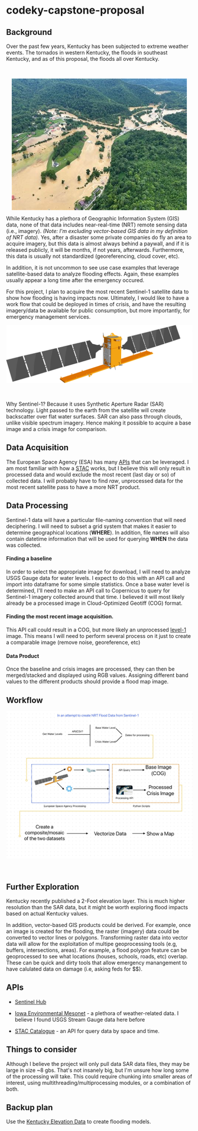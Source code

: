 # codeky-capstone-proposal

## Background

Over the past few years, Kentucky has been subjected to extreme weather events.  The tornados in western Kentucky, the floods in southeast Kentucky, and as of this proposal, the floods all over Kentucky. 

 <p>
  <img src="images/flood2025.jpg" style="display: block; margin: auto;">
</p>

While Kentucky has a plethora of Geographic Information System (GIS) data, none of that data includes near-real-time (NRT) remote sensing data (i.e., imagery).  *(Note: I'm excluding vector-based GIS data in my definition of NRT data).*  Yes, after a disaster some private companies do fly an area to acquire imagery, but this data is almost always behind a paywall, and if it is released publicly, it will be months, if not years, afterwards.  Furthermore, this data is usually not standardized (georeferencing, cloud cover, etc).  

In addition, it is not uncommon to see use case examples that leverage satellite-based data to analyze flooding effects.  Again, these examples usually appear a long time after the emergency occured.

For this project, I plan to acquire the most recent Sentinel-1 satellite data to show how flooding is having impacts now.  Ultimately, I would like to have a work flow that could be deployed in times of crisis, and have the resulting imagery/data be available for public consumption, but more importantly, for emergency management services.  

<p><img src="images/sat-icon.png" style = {"align": "center";}></img></p><br>

Why Sentinel-1?  Because it uses Synthetic Aperture Radar (SAR) technology.  Light passed to the earth from the satellite will create backscatter over flat water surfaces.  SAR can also pass through clouds, unlike visible spectrum imagery.  Hence making it possible to acquire a base image and a crisis image for comparison. 

## Data Acquisition

The European Space Agency (ESA) has many [APIs](https://dataspace.copernicus.eu/analyse/apis) that can be leveraged.  I am most familiar with how a [STAC](https://stacindex.org) works, but I believe this will only result in processed data and would exclude the most recent (last day or so) of collected data.  I will probably have to find *raw*, unprocessed data for the most recent satellite pass to have a more NRT product.

## Data Processing

Sentinel-1 data will have a particular file-naming convention that will need deciphering.  I will need to subset a grid system that makes it easier to determine geographical locations (**WHERE**).  In addition, file names will also contain datetime information that will be used for querying **WHEN** the data was collected.  

#### Finding a baseline

In order to select the appropriate image for download, I will need to analyze USGS Gauge data for water levels.  I expect to do this with an API call and import into dataframe for some simple statistics.  Once a base water level is determined, I'll need to make an API call to Copernicus to query for Sentinel-1 imagery collected around that time.  I believed it will most likely already be a processed image in Cloud-Optimized Geotiff (COG) format. 

#### Finding the most recent image acquisition.

This API call could result in a COG, but more likely an unprocessed [level-1](https://sentiwiki.copernicus.eu/web/s1-processing) image.  This means I will need to perform several process on it just to create a comparable image (remove noise, georeference, etc)

#### Data Product

Once the baseline and crisis images are processed, they can then be merged/stacked and displayed using RGB values.  Assigning different band values to the different products should provide a flood map image.

## Workflow

<p><img src="images/flowchart.jpg" style = {align: center;}></img></p><br>

## Further Exploration

Kentucky recently published a 2-Foot elevation layer.  This is much higher resolution than the SAR data, but it might be worth exploring flood impacts based on actual Kentucky values.  

In addition, vector-based GIS products could be derived.  For example, once an image is created for the flooding, the raster (imagery) data could be converted to vector lines or polygons.  Transforming raster data into vector data will allow for the exploitation of multipe geoprocessing tools (e.g, buffers, intersections, areas).  For example, a flood polygon feature can be geoprocessed to see what locations (houses, schools, roads, etc) overlap.  These can be quick and dirty tools that allow emergency manangement to have calulated data on damage (i.e, asking feds for $$).  

## APIs

 - [Sentinel Hub](https://documentation.dataspace.copernicus.eu/APIs/SentinelHub/Process.html)
 
 - [Iowa Environmental Mesonet](https://mesonet.agron.iastate.edu/api/) - a plethora of weather-related data.  I believe I found USGS Stream Gauge data here before

 - [STAC Catalogue](https://documentation.dataspace.copernicus.eu/APIs/SentinelHub/Catalog.html) - an API for query data by space and time.  

 ## Things to consider

 Although I believe the project will only pull data SAR data files, they may be large in size ~8 gbs.  That's not insanely big, but I'm unsure how long some of the processing will take.  This could require chunking into smaller areas of interest, using multithreading/multiprocessing modules, or a combination of both.

 ## Backup plan

 Use the [Kentucky Elevation Data](https://tiles.arcgis.com/tiles/ghsX9CKghMvyYjBU/arcgis/rest/services/Ky_DEM_KYAPED_Phase2_WM/ImageServer) to create flooding models.  